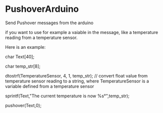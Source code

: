 PushoverArduino
===============

Send Pushover messages from the arduino

if you want to use for example a vaiable in the message, like a temperature reading from a temperature sensor.

Here is an example:

char Text[40];

char temp_str[8];

dtostrf(TemperatureSensor, 4, 1, temp_str); // convert float value from temperature sensor reading to a string, where TemperatureSensor is a variable defined from a temperature sensor

sprintf(Text,"The current temperature is now %s°",temp_str);

pushover(Text,0);

